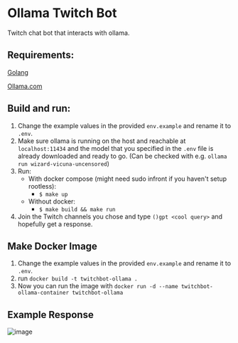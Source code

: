 # Ollama Twitch Bot

Twitch chat bot that interacts with ollama.

## Requirements:
[Golang](https://go.dev/)

[Ollama.com](https://ollama.com)

## Build and run:
1. Change the example values in the provided `env.example` and rename it to `.env`.
2. Make sure ollama is running on the host and reachable at `localhost:11434` and the model that you specified in the `.env` file is already downloaded and ready to go. (Can be checked with e.g. `ollama run wizard-vicuna-uncensored`)
3. Run:
    - With docker compose (might need sudo infront if you haven't setup rootless):
        - `$ make up`
    - Without docker:
        - `$ make build && make run`
4. Join the Twitch channels you chose and type `()gpt <cool query>` and hopefully get a response.

## Make Docker Image
1. Change the example values in the provided `env.example` and rename it to `.env`.
2. run `docker build -t twitchbot-ollama .`
3. Now you can run the image with `docker run -d --name twitchbot-ollama-container twitchbot-ollama`

## Example Response
![image](https://github.com/nouryxd/ollama-twitch-bot/assets/66651385/3a8a6e7d-07d7-42fc-bf10-27227746a1a8)
